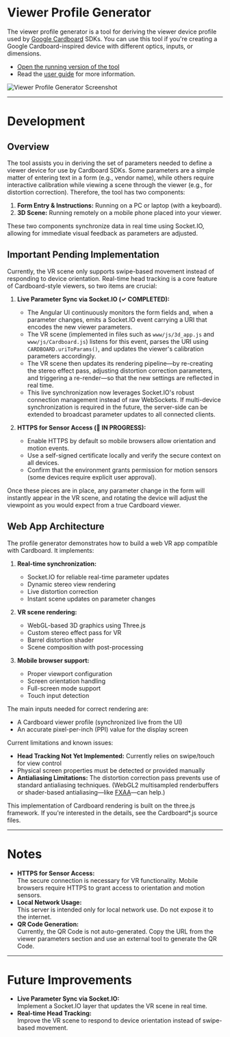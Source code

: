 # Viewer Profile Generator

The viewer profile generator is a tool for deriving the viewer device profile used by [Google Cardboard](https://www.google.com/get/cardboard/) SDKs. You can use this tool if you're creating a Google Cardboard-inspired device with different optics, inputs, or dimensions.

- [Open the running version of the tool](https://www.google.com/get/cardboard/viewerprofilegenerator.html)
- Read the [user guide](https://support.google.com/cardboard/manufacturers/checklist/6322188) for more information.

<img src="docs/images/wwgc_screenshot.png" alt="Viewer Profile Generator Screenshot">

---

# Development

## Overview

The tool assists you in deriving the set of parameters needed to define a viewer device for use by Cardboard SDKs. Some parameters are a simple matter of entering text in a form (e.g., vendor name), while others require interactive calibration while viewing a scene through the viewer (e.g., for distortion correction). Therefore, the tool has two components:
1. **Form Entry & Instructions:** Running on a PC or laptop (with a keyboard).
2. **3D Scene:** Running remotely on a mobile phone placed into your viewer.

These two components synchronize data in real time using Socket.IO, allowing for immediate visual feedback as parameters are adjusted.

## Important Pending Implementation

Currently, the VR scene only supports swipe-based movement instead of responding to device orientation. Real-time head tracking is a core feature of Cardboard-style viewers, so two items are crucial:

1. **Live Parameter Sync via Socket.IO (✓ COMPLETED):**
   - The Angular UI continuously monitors the form fields and, when a parameter changes, emits a Socket.IO event carrying a URI that encodes the new viewer parameters.
   - The VR scene (implemented in files such as `www/js/3d_app.js` and `www/js/Cardboard.js`) listens for this event, parses the URI using `CARDBOARD.uriToParams()`, and updates the viewer's calibration parameters accordingly.
   - The VR scene then updates its rendering pipeline—by re-creating the stereo effect pass, adjusting distortion correction parameters, and triggering a re-render—so that the new settings are reflected in real time.
   - This live synchronization now leverages Socket.IO's robust connection management instead of raw WebSockets. If multi-device synchronization is required in the future, the server-side can be extended to broadcast parameter updates to all connected clients.

2. **HTTPS for Sensor Access (🚧 IN PROGRESS):**  
   - Enable HTTPS by default so mobile browsers allow orientation and motion events.  
   - Use a self-signed certificate locally and verify the secure context on all devices.  
   - Confirm that the environment grants permission for motion sensors (some devices require explicit user approval).

Once these pieces are in place, any parameter change in the form will instantly appear in the VR scene, and rotating the device will adjust the viewpoint as you would expect from a true Cardboard viewer.

## Web App Architecture

The profile generator demonstrates how to build a web VR app compatible with Cardboard. It implements:

1. **Real-time synchronization:**
   - Socket.IO for reliable real-time parameter updates 
   - Dynamic stereo view rendering
   - Live distortion correction
   - Instant scene updates on parameter changes

2. **VR scene rendering:**
   - WebGL-based 3D graphics using Three.js
   - Custom stereo effect pass for VR
   - Barrel distortion shader
   - Scene composition with post-processing

3. **Mobile browser support:**
   - Proper viewport configuration
   - Screen orientation handling
   - Full-screen mode support
   - Touch input detection

The main inputs needed for correct rendering are:
- A Cardboard viewer profile (synchronized live from the UI)
- An accurate pixel-per-inch (PPI) value for the display screen

Current limitations and known issues:

- **Head Tracking Not Yet Implemented:** Currently relies on swipe/touch for view control
- Physical screen properties must be detected or provided manually
- **Antialiasing Limitations:** The distortion correction pass prevents use of standard antialiasing techniques. (WebGL2 multisampled renderbuffers or shader-based antialiasing—like [FXAA](https://github.com/mrdoob/three.js/blob/master/examples/js/shaders/FXAAShader.js)—can help.)

This implementation of Cardboard rendering is built on the three.js framework. If you're interested in the details, see the Cardboard*.js source files.

---

# Notes

- **HTTPS for Sensor Access:**  
  The secure connection is necessary for VR functionality. Mobile browsers require HTTPS to grant access to orientation and motion sensors.
- **Local Network Usage:**  
  This server is intended only for local network use. Do not expose it to the internet.
- **QR Code Generation:**  
  Currently, the QR Code is not auto-generated. Copy the URL from the viewer parameters section and use an external tool to generate the QR Code.

---

# Future Improvements

- **Live Parameter Sync via Socket.IO:**  
  Implement a Socket.IO layer that updates the VR scene in real time.
- **Real-time Head Tracking:**  
  Improve the VR scene to respond to device orientation instead of swipe-based movement.
```